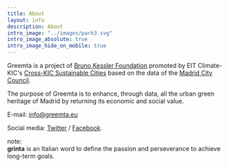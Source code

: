 ```yaml
---
title: About
layout: info
description: About
intro_image: "../images/park3.svg"
intro_image_absolute: true
intro_image_hide_on_mobile: true
---
```


Greemta is a project of [Bruno Kessler Foundation](https://www.fbk.eu) promoted by  EIT Climate-KIC's [Cross-KIC Sustainable Cities](https://spain.climate-kic.org/en/news/eit-communities-launch-cross-kic-sustainable-cities-calls/) based on the data of the [Madrid City Council](https://www.madrid.es/).

The purpose of Greemta is to enhance, through data, all the urban green heritage of Madrid by returning its economic and social value.

E-mail: info@greemta.eu

Social media: [Twitter](https://twitter.com/greemta) / [Facebook](https://www.facebook.com/greemta).

note:<br/>
**grinta** is an Italian word to define the passion and perseverance to achieve long-term goals.
